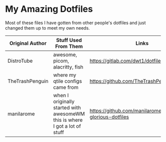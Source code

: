 # My Amazing Dotfiles #
Most of these files I have gotten from other people's dotfiles and just changed them up to meet my own needs. 

Original Author | Stuff Used From Them | Links
----------------|----------------------|-------
DistroTube | awesome, picom, alacritty, fish | https://gitlab.com/dwt1/dotfiles
TheTrashPenguin | where my qtile configs came from | https://github.com/TheTrashPenguin/Dotfiles
manilarome | when I originally started with awesomeWM this is where I got a lot of stuff | https://github.com/manilarome/the-glorious-dotfiles
